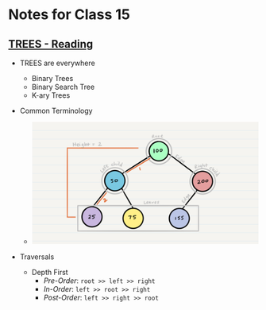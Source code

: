 # Notes for Class 15

## [TREES - Reading](https://codefellows.github.io/common_curriculum/data_structures_and_algorithms/Code_401/class-15/resources/Trees.html)

* TREES are everywhere
  * Binary Trees
  * Binary Search Tree
  * K-ary Trees

* Common Terminology
  * ![Sample Tree](./img/1%20sample%20tree.png)

* Traversals
  * Depth First
    * _Pre-Order_: `root >> left >> right`
    * _In-Order_: `left >> root >> right`
    * _Post-Order_: `left >> right >> root`